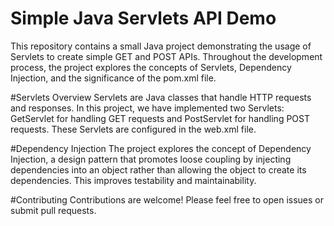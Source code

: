 # Simple Java Servlets API Demo
This repository contains a small Java project demonstrating the usage of Servlets to create simple GET and POST APIs. Throughout the development process, the project explores the concepts of Servlets, Dependency Injection, and the significance of the pom.xml file.

#Servlets Overview
Servlets are Java classes that handle HTTP requests and responses. In this project, we have implemented two Servlets: GetServlet for handling GET requests and PostServlet for handling POST requests. These Servlets are configured in the web.xml file.

#Dependency Injection
The project explores the concept of Dependency Injection, a design pattern that promotes loose coupling by injecting dependencies into an object rather than allowing the object to create its dependencies. This improves testability and maintainability.

#Contributing
Contributions are welcome! Please feel free to open issues or submit pull requests.

